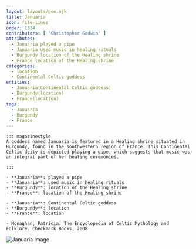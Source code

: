 ```yaml
---
layout: layouts/pce.njk
title: Januaria
icon: file-lines
order: 1334
contributors: [ 'Christopher Godwin' ]
attributes:
  - Januaria played a pipe
  - Januaria used music in healing rituals
  - Burgundy location of the Healing shrine
  - France location of the Healing shrine
categories:
  - location
  - Continental Celtic goddess
entities:
  - Januaria(Continental Celtic goddess)
  - Burgundy(location)
  - France(location)
tags:
  - Januaria
  - Burgundy
  - France
---
```

``` tab [group1:Info]
::: magazinestyle
A goddess named Januaria is featured in a Healing shrine situated in Burgundy, found in the southwestern region of France. This Continental Celtic deity is depicted playing a pipe, which suggests that music was an integral part of her healing ceremonies.

:::
```
``` tab [group1:Attributes]
- **Januaria**: played a pipe
- **Januaria**: used music in healing rituals
- **Burgundy**: location of the Healing shrine
- **France**: location of the Healing shrine
```
``` tab [group1:Entities]
- **Januaria**: Continental Celtic goddess
- **Burgundy**: location
- **France**: location
```
``` tab [group1:Sources]
- Monaghan, Patricia. The Encyclopedia of Celtic Mythology and Folklore. Checkmark Books, 2008.
```
![Januaria Image](https://upload.wikimedia.org/wikipedia/commons/thumb/b/b7/MinasGerais_Municip_Januaria.svg/1200px-MinasGerais_Municip_Januaria.svg.png)
